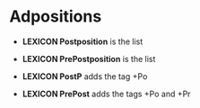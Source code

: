 
# Adpositions



 * **LEXICON Postposition** is the list




 * **LEXICON PrePostposition** is the list




 * **LEXICON PostP**  adds the tag +Po


 * **LEXICON PrePost**  adds the tags +Po and +Pr
